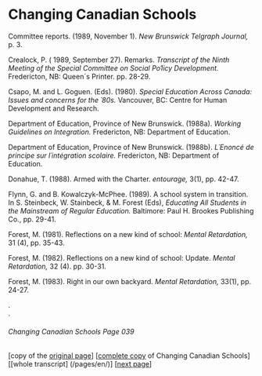 # Changing Canadian Schools
Committee reports. (1989, November 1). *New Brunswick Telgraph Journal,* p. 3.  

Crealock, P. ( 1989, September 27). Remarks. *Transcript of the Ninth Meeting of the Special Committee on Social Po1icy Development.* Fredericton, NB: Queen´s Printer. pp. 28-29.  

Csapo, M. and L. Goguen. (Eds). (1980). *Special Education Across Canada: Issues and concerns for the ´80s.* Vancouver, BC: Centre for Human Development and Research.  

Department of Education, Province of New Brunswick. (1988a). *Working Guidelines on Integration.* Fredericton, NB: Department of Education.  

Department of Education, Province of New Brunswick. (1988b). *L´Enoncé de principe sur l´intégration scolaire.* Fredericton, NB: Department of Education.  

Donahue, T. (1988). Armed with the Charter. *entourage,* 3(1), pp. 42-47.  

Flynn, G. and B. Kowalczyk-McPhee. (1989). A school system in transition. In S. Steinbeck, W. Stainbeck, & M. Forest (Eds), *Educating All Students in the Mainstream of Regular Education.* Baltimore: Paul H. Brookes Publishing Co., pp. 29-41.  

Forest, M. (1981). Reflections on a new kind of school: *Mental Retardation,* 31 (4), pp. 35-43.  

Forest, M. (1982). Reflections on a new kind of school: Update. *Mental Retardation,* 32 (4). pp. 30-31.  

Forest, M. (1983). Right in our own backyard. *Mental Retardation,* 33(1), pp. 24-27.

.  
.  

###### Changing Canadian Schools Page 039

[copy of the [original page](/copies-from-original/CCS039.png)]
[[complete copy](/copies-from-original/BestCopy_Changing_Canadian_Schools_Perspectives_on_Disability_and_Inclusion.pdf) of Changing Canadian Schools]
[[whole transcript] (/pages/en/)]
[[next page](Changing_Canadian_Schools-040)]
